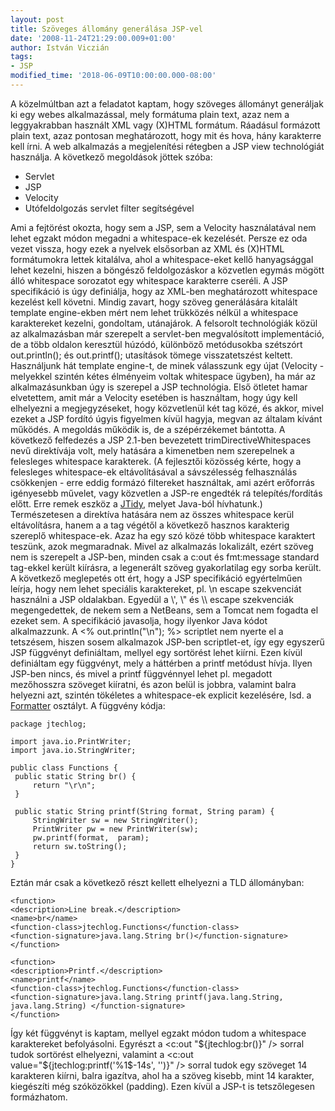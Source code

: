 ```yaml
---
layout: post
title: Szöveges állomány generálása JSP-vel
date: '2008-11-24T21:29:00.009+01:00'
author: István Viczián
tags:
- JSP
modified_time: '2018-06-09T10:00:00.000-08:00'
---
```


A közelmúltban azt a feladatot kaptam, hogy szöveges állományt
generáljak ki egy webes alkalmazással, mely formátuma plain text, azaz
nem a leggyakrabban használt XML vagy (X)HTML formátum. Ráadásul
formázott plain text, azaz pontosan meghatározott, hogy mit és hova,
hány karakterre kell írni. A web alkalmazás a megjelenítési rétegben a
JSP view technológiát használja. A következő megoldások jöttek szóba:

-   Servlet
-   JSP
-   Velocity
-   Utófeldolgozás servlet filter segítségével

Ami a fejtörést okozta, hogy sem a JSP, sem a Velocity használatával nem
lehet egzakt módon megadni a whitespace-ek kezelését. Persze ez oda
vezet vissza, hogy ezek a nyelvek elsősorban az XML és (X)HTML
formátumokra lettek kitalálva, ahol a whitespace-eket kellő hanyagsággal
lehet kezelni, hiszen a böngésző feldolgozáskor a közvetlen egymás
mögött álló whitespace sorozatot egy whitespace karakterre cseréli. A
JSP specifikáció is úgy definiálja, hogy az XML-ben meghatározott
whitespace kezelést kell követni. Mindig zavart, hogy szöveg
generálására kitalált template engine-ekben mért nem lehet trükközés
nélkül a whitespace karaktereket kezelni, gondoltam, utánajárok. A
felsorolt technológiák közül az alkalmazásban már szerepelt a
servlet-ben megvalósított implementáció, de a több oldalon keresztül
húzódó, különböző metódusokba szétszórt out.println(); és out.printf();
utasítások tömege visszatetszést keltett. Használjunk hát template
engine-t, de minek válasszunk egy újat (Velocity - melyekkel szintén
kétes élményeim voltak whitespace ügyben), ha már az alkalmazásunkban
úgy is szerepel a JSP technológia. Első ötletet hamar elvetettem, amit
már a Velocity esetében is használtam, hogy úgy kell elhelyezni a
megjegyzéseket, hogy közvetlenül két tag közé, és akkor, mivel ezeket a
JSP fordító úgyis figyelmen kívül hagyja, megvan az általam kívánt
működés. A megoldás működik is, de a szépérzékemet bántotta. A következő
felfedezés a JSP 2.1-ben bevezetett trimDirectiveWhitespaces nevű
direktívája volt, mely hatására a kimenetben nem szerepelnek a
felesleges whitespace karakterek. (A fejlesztői közösség kérte, hogy a
felesleges whitespace-ek eltávolításával a sávszélesség felhasználás
csökkenjen - erre eddig formázó filtereket használtak, ami azért
erőforrás igényesebb művelet, vagy közvetlen a JSP-re engedték rá
telepítés/fordítás előtt. Erre remek eszköz a
[JTidy](http://jtidy.sourceforge.net/), melyet Java-ból hívhatunk.)
Természetesen a direktíva hatására nem az összes whitespace kerül
eltávolításra, hanem a a tag végétől a következő hasznos karakterig
szereplő whitespace-ek. Azaz ha egy szó közé több whitespace karaktert
teszünk, azok megmaradnak. Mivel az alkalmazás lokalizált, ezért szöveg
nem is szerepelt a JSP-ben, minden csak a c:out és fmt:message standard
tag-ekkel került kiírásra, a legenerált szöveg gyakorlatilag egy sorba
került. A következő meglepetés ott ért, hogy a JSP specifikáció
egyértelműen leírja, hogy nem lehet speciális karaktereket, pl. \\n
escape szekvenciát használni a JSP oldalakban. Egyedül a \\', \\" és
\\\\ escape szekvenciák megengedettek, de nekem sem a NetBeans, sem a
Tomcat nem fogadta el ezeket sem. A specifikáció javasolja, hogy
ilyenkor Java kódot alkalmazzunk. A &lt;% out.println("\\n"); %&gt;
scriptlet nem nyerte el a tetszésem, hiszen sosem alkalmazok JSP-ben
scriptlet-et, így egy egyszerű JSP függvényt definiáltam, mellyel egy
sortörést lehet kiírni. Ezen kívül definiáltam egy függvényt, mely a
háttérben a printf metódust hívja. Ilyen JSP-ben nincs, és mivel a
printf függvénnyel lehet pl. megadott mezőhosszra szöveget kiíratni, és
azon belül is jobbra, valamint balra helyezni azt, szintén tökéletes a
whitespace-ek explicit kezelésére, lsd. a
[Formatter](http://java.sun.com/j2se/1.5.0/docs/api/java/util/Formatter.html)
osztályt. A függvény kódja:

``` {.brush: .java}
package jtechlog;

import java.io.PrintWriter;
import java.io.StringWriter;

public class Functions {
 public static String br() {
     return "\r\n";
 }

 public static String printf(String format, String param) {
     StringWriter sw = new StringWriter();
     PrintWriter pw = new PrintWriter(sw);
     pw.printf(format,  param);
     return sw.toString();
 }
}
```

Eztán már csak a következő részt kellett elhelyezni a TLD állományban:

``` {.brush: .xml}
<function>
<description>Line break.</description>
<name>br</name>
<function-class>jtechlog.Functions</function-class>
<function-signature>java.lang.String br()</function-signature>
</function>

<function>
<description>Printf.</description>
<name>printf</name>
<function-class>jtechlog.Functions</function-class>
<function-signature>java.lang.String printf(java.lang.String, java.lang.String) </function-signature>
</function>
```

Így két függvényt is kaptam, mellyel egzakt módon tudom a whitespace
karaktereket befolyásolni. Egyrészt a &lt;c:out "\${jtechlog:br()}"
/&gt; sorral tudok sortörést elhelyezni, valamint a &lt;c:out
value="\${jtechlog:printf('%1\$-14s', '')}" /&gt; sorral tudok egy
szöveget 14 karakteren kiírni, balra igazítva, ahol ha a szöveg kisebb,
mint 14 karakter, kiegészíti még szóközökkel (padding). Ezen kívül a
JSP-t is tetszőlegesen formázhatom.
